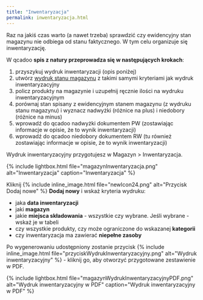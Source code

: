 ```yaml
---
title: "Inwentaryzacja"
permalink: inwentaryzacja.html
---
```


Raz na jakiś czas warto (a nawet trzeba) sprawdzić czy ewidencyjny stan magazynu nie odbiega od stanu faktycznego. W tym celu organizuje się inwentaryzację.

W qcadoo **spis z natury przeprowadza się w następujących krokach**:
1. przyszykuj wydruk inwentaryzacji (opis poniżej)
2. utwórz [wydruk stanu magazynu](/wydruk-stanu-magazynu) z takimi samymi kryteriami jak wydruk inwentaryzacyjny
3. policz produkty na magazynie i uzupełnij ręcznie ilości na wydruku inwentaryzacyjnym
4. porównaj stan spisany z ewidencyjnym stanem magazynu (z wydruku stanu magazynu) i wyznacz nadwyżki (różnice na plus) i niedobory (różnice na minus)
5. wprowadź do qcadoo nadwyżki dokumentem PW (zostawiając informacje w opisie, że to wynik inwentaryzacji)
6. wprowadź do qcadoo niedobory dokumentem RW (tu również zostawiając informacje w opisie, że to wynik inwentaryzacji)

Wydruk inwentaryzacyjny przygotujesz w Magazyn > Inwentaryzacja. 

{% include lightbox.html file="magazynInwentaryzacja.png" alt="Inwentaryzacja" caption="Inwentaryzacja" %}

Kliknij {% include inline_image.html file="newIcon24.png" alt="Przycisk Dodaj nowe" %} **Dodaj nowy** i wskaż kryteria wydruku:
- jaka **data inwentaryzacji**
- jaki **magazyn** 
- jakie **miejsca składowania** - wszystkie czy wybrane. Jeśli wybrane - wskaż je w tabeli
- czy wszystkie produkty, czy może ograniczone do wskazanej **kategorii**
- czy inwentaryzacja ma zawierać **niepełne zasoby**

Po wygenerowaniu udostępniony zostanie przycisk 
{% include inline_image.html file="przyciskWydrukInwentaryzacyjny.png" alt="Wydruk inwentaryzacyjny" %} - kliknij go, aby otworzyć przygotowane zestawienie w PDF.

{% include lightbox.html file="magazynWydrukInwentaryzacyjnyPDF.png" alt="Wydruk inwentaryzacyjny w PDF" caption="Wydruk inwentaryzacyjny w PDF" %}